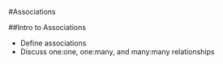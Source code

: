 #Associations

##Intro to Associations
* Define associations
* Discuss one:one, one:many, and many:many relationships
